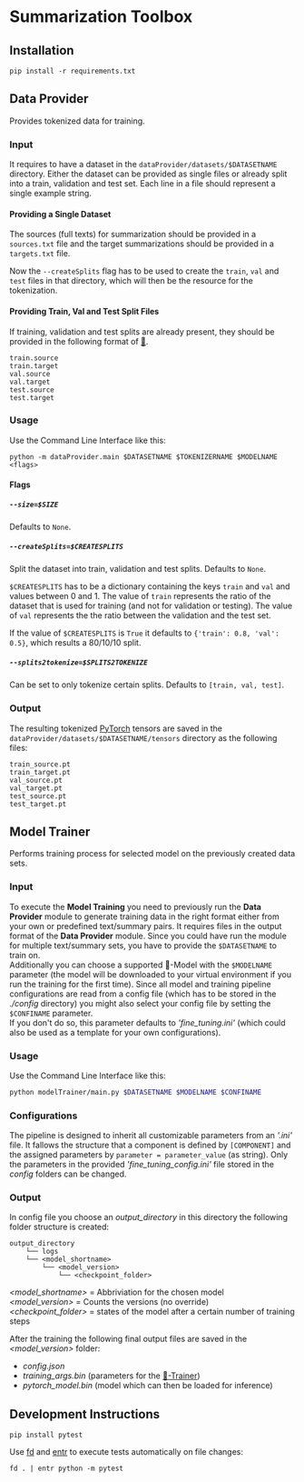 # Summarization Toolbox

## Installation

```
pip install -r requirements.txt
```

## Data Provider

Provides tokenized data for training.

### Input

It requires to have a dataset in the `dataProvider/datasets/$DATASETNAME` directory. Either the dataset can be provided as single files or already split into a train, validation and test set. Each line in a file should represent a single example string.

#### Providing a Single Dataset

The sources (full texts) for summarization should be provided in a `sources.txt` file and the target summarizations should be provided in a `targets.txt` file.

Now the `--createSplits` flag has to be used to create the `train`, `val` and `test` files in that directory, which will then be the resource for the tokenization.

#### Providing Train, Val and Test Split Files

If training, validation and test splits are already present, they should be provided in the following format of [🤗](https://github.com/huggingface/transformers/tree/master/examples/seq2seq).

```
train.source
train.target
val.source
val.target
test.source
test.target
```

### Usage

Use the Command Line Interface like this:

```
python -m dataProvider.main $DATASETNAME $TOKENIZERNAME $MODELNAME <flags>
```

#### Flags

##### `--size=$SIZE`

Defaults to `None`.

##### `--createSplits=$CREATESPLITS`

Split the dataset into train, validation and test splits. Defaults to `None`.

`$CREATESPLITS` has to be a dictionary containing the keys `train` and `val` and values between 0 and 1. The value of `train` represents the ratio of the dataset that is used for training (and not for validation or testing). The value of `val` represents the the ratio between the validation and the test set.

If the value of `$CREATESPLITS` is `True` it defaults to `{'train': 0.8, 'val': 0.5}`, which results a 80/10/10 split.

##### `--splits2tokenize=$SPLITS2TOKENIZE`

Can be set to only tokenize certain splits. Defaults to `[train, val, test]`.

### Output

The resulting tokenized [PyTorch](https://pytorch.org/) tensors are saved in the `dataProvider/datasets/$DATASETNAME/tensors` directory as the following files:

```
train_source.pt
train_target.pt
val_source.pt
val_target.pt
test_source.pt
test_target.pt
```

## Model Trainer

Performs training process for selected model on the previously created data sets.

### Input

To execute the __Model Training__ you need to previously run the __Data Provider__ module to generate training data in the right format either from your own or predefined text/summary pairs.
It requires files in the output format of the __Data Provider__ module. Since you could have run the module for multiple text/summary sets, you have to provide the `$DATASETNAME` to train on.  
Additionally you can choose a supported 🤗-Model with the `$MODELNAME` parameter (the model will be downloaded to your virtual environment if you run the training for the first time).
Since all model and training pipeline configurations are read from a config file (which has to be stored in the _./config_ directory) you might also select your config file by setting the `$CONFINAME` parameter.  
If you don't do so, this parameter defaults to _'fine_tuning.ini'_ (which could also be used as a template for your own configurations).

### Usage

Use the Command Line Interface like this:

```bash
python modelTrainer/main.py $DATASETNAME $MODELNAME $CONFINAME
```

### Configurations

The pipeline is designed to inherit all customizable parameters from an _'.ini'_ file.
It fallows the structure that a component is defined by `[COMPONENT]` and the assigned parameters by `parameter = parameter_value` (as string).
Only the parameters in the provided _'fine_tuning_config.ini'_ file stored in the _config_ folders can be changed.

### Output

In config file you choose an _output_directory_ in this directory the following folder structure is created:
```
output_directory
    └── logs
    └── <model_shortname>
        └── <model_version>
            └── <checkpoint_folder>
```
_<model_shortname>_ = Abbriviation for the chosen model  
_<model_version>_ = Counts the versions (no override)  
_<checkpoint_folder>_ = states of the model after a certain number of training steps

After the training the following final output files are saved in the _<model_version>_ folder:
- _config.json_
- _training_args.bin_ (parameters for the [🤗-Trainer](https://huggingface.co/transformers/main_classes/trainer.html))
- _pytorch_model.bin_ (model which can then be loaded for inference)


## Development Instructions

```
pip install pytest
```

Use [fd](https://github.com/sharkdp/fd) and [entr](https://eradman.com/entrproject/) to execute tests automatically on file changes:

```
fd . | entr python -m pytest
```
